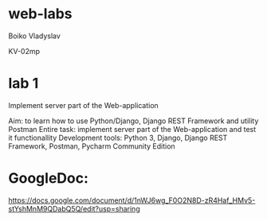 # web-labs


Boiko Vladyslav

KV-02mp

# lab 1

Implement server part of the Web-application

Aim: to learn how to use Python/Django, Django REST Framework and utility Postman
Entire task: implement server part of the Web-application and test it functionallity
Development tools: Python 3, Django, Django REST Framework, Postman, Pycharm Community Edition

# GoogleDoc:

https://docs.google.com/document/d/1nWJ6wg_F0O2N8D-zR4Haf_HMv5-stYshMnM9QDabQ5Q/edit?usp=sharing




